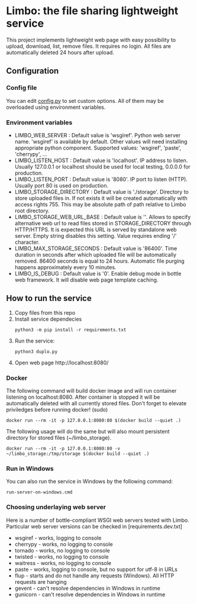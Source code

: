 # Limbo: the file sharing lightweight service

This project implements lightweight web page with easy possibility to upload, download, list, remove files.
It requires no login.
All files are automatically deleted 24 hours after upload.

## Configuration

### Config file

You can edit [config.py](config.py) to set custom options. All of them may be overloaded using environment variables.

### Environment variables

* LIMBO_WEB_SERVER : Default value is 'wsgiref'. Python web server name. 'wsgiref' is available by default. Other values will need installing appropriate python component. Supported values: 'wsgiref', 'paste', 'cherrypy', ...
* LIMBO_LISTEN_HOST : Default value is 'localhost'. IP address to listen. Usually 127.0.0.1 or localhost should be used for local testing, 0.0.0.0 for production.
* LIMBO_LISTEN_PORT : Default value is '8080'. IP port to listen (HTTP). Usually port 80 is used on production.
* LIMBO_STORAGE_DIRECTORY : Default value is './storage'. Directory to store uploaded files in. If not exists it will be created automatically with access rights 755. This may be absolute path of path relative to Limbo root directory.
* LIMBO_STORAGE_WEB_URL_BASE : Default value is ''. Allows to specify alternative web url to read files stored in STORAGE_DIRECTORY through HTTP/HTTPS. It is expected this URL is served by standalone web server. Empty string disables this setting. Value requires ending '/' character.
* LIMBO_MAX_STORAGE_SECONDS : Default value is '86400'. Time duration in seconds after which uploaded file will be automatically removed. 86400 seconds is equal to 24 hours. Automatic file purging happens approximately every 10 minutes.
* LIMBO_IS_DEBUG : Default value is '0'. Enable debug mode in bottle web framework. It will disable web page template caching.

## How to run the service

1. Copy files from this repo
2. Install service dependecies
    ```
    python3 -m pip install -r requirements.txt
    ```
3. Run the service:
    ```
    python3 duplo.py
    ```
4. Open web page http://localhost:8080/

### Docker

The following command will build docker image and will run container listening on localhost:8080.
After container is stopped it will be automatically deleted with all currently stored files.
Don't forget to elevate priviledges before running docker! (sudo)

```
docker run --rm -it -p 127.0.0.1:8080:80 $(docker build --quiet .)
```

The following usage will do the same but will also mount persistent directory for stored files (~/limbo_storage).

```
docker run --rm -it -p 127.0.0.1:8080:80 -v ~/limbo_storage:/tmp/storage $(docker build --quiet .)
```

### Run in Windows

You can also run the service in Windows by the following command:
```
run-server-on-windows.cmd
```

### Choosing underlaying web server

Here is a number of bottle-compliant WSGI web servers tested with Limbo.
Particular web server versions can be checked in [requirements.dev.txt]

- wsgiref - works, logging to console
- cherrypy - works, no logging to console
- tornado - works, no logging to console
- twisted - works, no logging to console
- waitress - works, no logging to console
- paste - works, logging to console, but no support for utf-8 in URLs
- flup - starts and do not handle any requests (Windows). All HTTP requests are hanging
- gevent - can't resolve dependencies in Windows in runtime
- gunicorn - can't resolve dependencies in Windows in runtime
